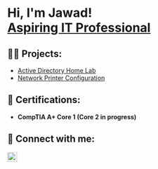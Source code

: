 <h1>Hi, I'm Jawad! <br/><a href="https://github.com/JawadA5749/jawada5749">Aspiring IT Professional</a></h1>

<h2>👨‍💻 Projects:</h2>

- [Active Directory Home Lab](https://github.com/JawadA5749/Active-Directory-Home-Lab/blob/main/AD_home_lab.md)
- [Network Printer Configuration](https://github.com/JawadA5749/Network-Printer-Configuration/blob/main/Network_Printer.md)

<h2>📜 Certifications:</h2>

- <b>CompTIA A+ Core 1 (Core 2 in progress)</b>

<h2> 🤳 Connect with me:</h2>

[<img align="left" alt="JoshMadakor | LinkedIn" width="22px" src="https://cdn.jsdelivr.net/npm/simple-icons@v3/icons/linkedin.svg" />][linkedin]

[linkedin]: https://linkedin.com/in/jawad-akbar
